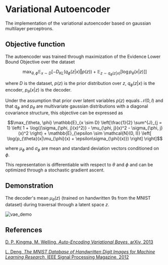# Variational Autoencoder

The implementation of the variational autoencoder based on gaussian multilayer perceptrons.


## Objective function

The autoencoder was trained through maximization of the Evidence Lower Bound Objective over the dataset

$$\max_{\theta, \phi} \mathbb{E}_{x \sim D} \left[ -D_{KL} \left( q_{\phi}(z|x) \Vert p(z) \right) + \mathbb{E}_{z \sim q_{\phi}(z|x)} \left[ \log{p_{\theta}(x|z)} \right] \right]$$

where $D$ is the dataset, $p(z)$ is the prior distribution over $z$, $q_{\phi}(z|x)$ is the encoder, $p_{\theta}(x|z)$ is the decoder.

Under the assumption that prior over latent variables $p(z)$ equals $\mathcal{N}(0, I)$ and that $q_{\phi}$ and $p_{\theta}$ are multivariate gaussian distributions with a diagonal covariance structure, this objective can be expressed as

$$\max_{\theta, \phi} \mathbb{E}_{x \sim D} \left[\frac{1}{2} \sum^{J}_{j = 1} \left( 1 + \log{(\sigma_{\phi, j}(x)^2)} - \mu_{\phi, j}(x)^2 - \sigma_{\phi, j}(x)^2 \right) + \mathbb{E}_{\epsilon \sim \mathcal{N}(0, I)} \left[ \log{p_{\theta}(x|\mu_{\phi}(x) + \epsilon\sigma_{\phi}(x)}) \right] \right]$$

where $\mu_{\phi}$ and $\sigma_{\phi}$ are mean and standard deviation vectors conditioned on $\phi$.

This representation is differentiable with respect to $\theta$ and $\phi$ and can be optimized through a stochastic gradient ascent.


## Demonstration

The decoder's mean $\mu_{\theta}(z)$ (trained on handwritten 9s from the MNIST dataset) during traversal through a latent space $z$.

![vae_demo](vae_demo.gif)


## References

[D. P. Kingma, M. Welling, *Auto-Encoding Variational Bayes*, arXiv, 2013](https://arxiv.org/abs/1312.6114)

[L. Deng, *The MNIST Database of Handwritten Digit Images for Machine Learning Research*, IEEE Signal Processing Magazine, 2012](https://ieeexplore.ieee.org/document/6296535)